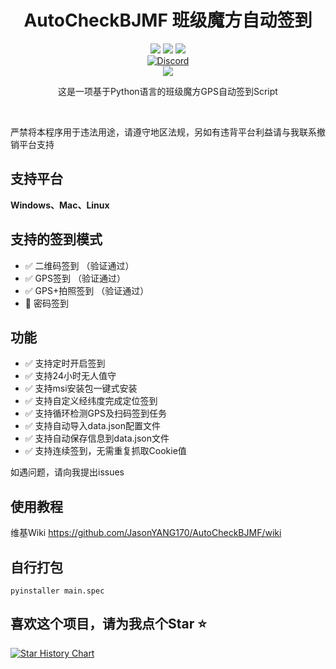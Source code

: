 <div align="center">
    <h1>AutoCheckBJMF 班级魔方自动签到</h1>
    <img src="https://img.shields.io/github/license/JasonYANG170/AutoCheckBJMF?label=License&style=for-the-badge">
    <img src="https://img.shields.io/github/commit-activity/w/JasonYANG170/AutoCheckBJMF?style=for-the-badge">
<img src="https://img.shields.io/github/languages/count/JasonYANG170/AutoCheckBJMF?logo=python&style=for-the-badge">
	<br>
    	<a href="https://discord.com/invite/az3ceRmgVe"><img alt="Discord" src="https://img.shields.io/discord/978108215499816980?style=social&logo=discord&label=echosec"></a>
  <br>
<img src="https://github.com/JasonYANG170/AutoCheckBJMF/assets/39414350/7400a5d2-1031-4e31-b189-4cbfa2df51e6">
	
这是一项基于Python语言的班级魔方GPS自动签到Script

<br>

</div>

严禁将本程序用于违法用途，请遵守地区法规，另如有违背平台利益请与我联系撤销平台支持
## 支持平台
**Windows、Mac、Linux**
## 支持的签到模式  
- ✅ 二维码签到    （验证通过）
- ✅ GPS签到      （验证通过）
- ✅ GPS+拍照签到 （验证通过）
- 🚧 密码签到      

## 功能
- ✅ 支持定时开启签到
- ✅ 支持24小时无人值守
- ✅ 支持msi安装包一键式安装
- ✅ 支持自定义经纬度完成定位签到
- ✅ 支持循环检测GPS及扫码签到任务
- ✅ 支持自动导入data.json配置文件 
- ✅ 支持自动保存信息到data.json文件
- ✅ 支持连续签到，无需重复抓取Cookie值 


如遇问题，请向我提出issues

## 使用教程
维基Wiki https://github.com/JasonYANG170/AutoCheckBJMF/wiki

## 自行打包
`pyinstaller main.spec`

## 喜欢这个项目，请为我点个Star ⭐ 

[![Star History Chart](https://api.star-history.com/svg?repos=JasonYANG170/AutoCheckBJMF&type=Date)](https://star-history.com/#star-history/star-history&Date)
